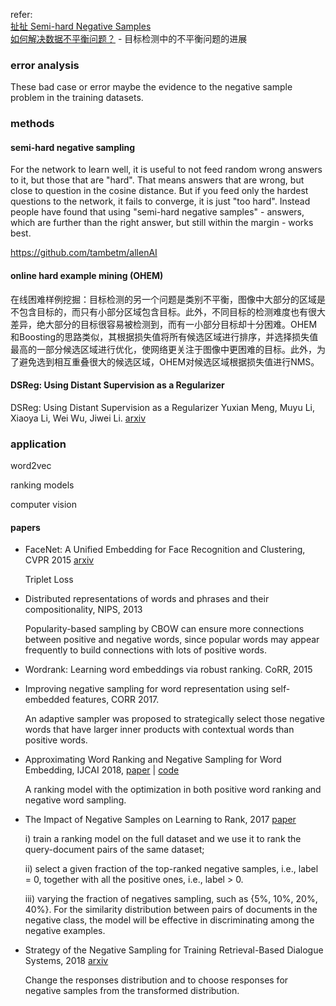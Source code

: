refer:<br>[扯扯 Semi-hard Negative Samples](http://www.shuang0420.com/2018/03/17/%E6%89%AF%E6%89%AF%20Semi-hard%20Negative%20Samples/) <br>[如何解决数据不平衡问题？](https://mp.weixin.qq.com/s/orf_UaDFCKIaYjslbItcfQ) - 目标检测中的不平衡问题的进展



### error analysis

These bad case or error maybe the evidence to the negative sample problem in the training datasets.



### methods



#### semi-hard negative sampling 

For the network to learn well, it is useful to not feed random wrong answers to it, but those that are "hard". That means answers that are wrong, but close to question in the cosine distance. But if you feed only the hardest questions to the network, it fails to converge, it is just "too hard". Instead people have found that using "semi-hard negative samples" - answers, which are further than the right answer, but still within the margin - works best. 

https://github.com/tambetm/allenAI



#### online hard example mining (OHEM)

在线困难样例挖掘：目标检测的另一个问题是类别不平衡，图像中大部分的区域是不包含目标的，而只有小部分区域包含目标。此外，不同目标的检测难度也有很大差异，绝大部分的目标很容易被检测到，而有一小部分目标却十分困难。OHEM和Boosting的思路类似，其根据损失值将所有候选区域进行排序，并选择损失值最高的一部分候选区域进行优化，使网络更关注于图像中更困难的目标。此外，为了避免选到相互重叠很大的候选区域，OHEM对候选区域根据损失值进行NMS。

#### DSReg: Using Distant Supervision as a Regularizer

DSReg: Using Distant Supervision as a Regularizer
Yuxian Meng, Muyu Li, Xiaoya Li, Wei Wu, Jiwei Li. [arxiv](<https://arxiv.org/abs/1905.11658>) 



### application

word2vec

ranking models

computer vision

#### papers

+ FaceNet: A Unified Embedding for Face Recognition and Clustering, CVPR 2015 [arxiv](https://arxiv.org/abs/1503.03832)

  Triplet Loss



+ Distributed representations of words and phrases and their compositionality, NIPS, 2013

  Popularity-based sampling by CBOW can ensure more connections between positive and negative words, since popular words may appear frequently to build connections with lots of positive words.

+ Wordrank: Learning word embeddings via robust ranking. CoRR, 2015

+ Improving negative sampling for word representation using self-embedded features, CORR 2017.

  An adaptive sampler was proposed to strategically select those negative words that have larger inner products with contextual words than positive words.

+ Approximating Word Ranking and Negative Sampling for Word Embedding, IJCAI 2018, [paper](https://www.ijcai.org/proceedings/2018/0569.pdf) | [code](https://github.com/ouououououou/OptRank)

  A ranking model with the optimization in both positive word ranking and negative word sampling.


+ The Impact of Negative Samples on Learning to Rank, 2017 [paper](http://ceur-ws.org/Vol-2007/LEARNER2017_short_1.pdf)

  i) train a ranking model on the full dataset and we use it to rank the query-document pairs of the same dataset;

  ii) select a given fraction of the top-ranked negative samples, i.e., label = 0, together with all the positive ones, i.e., label > 0.

  iii) varying the fraction of negatives sampling, such as {5%, 10%, 20%, 40%}. For the similarity distribution between pairs of documents in the negative class, the model will be effective in discriminating among the negative examples.

+ Strategy of the Negative Sampling for Training Retrieval-Based Dialogue Systems, 2018 [arxiv](https://arxiv.org/abs/1811.09785)

  Change the responses distribution and to choose responses for negative samples
  from the transformed distribution.
